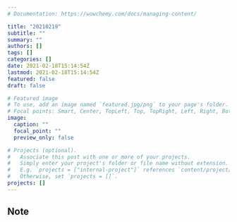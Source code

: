 ```yaml
---
# Documentation: https://wowchemy.com/docs/managing-content/

title: "20210219"
subtitle: ""
summary: ""
authors: []
tags: []
categories: []
date: 2021-02-18T15:14:54Z
lastmod: 2021-02-18T15:14:54Z
featured: false
draft: false

# Featured image
# To use, add an image named `featured.jpg/png` to your page's folder.
# Focal points: Smart, Center, TopLeft, Top, TopRight, Left, Right, BottomLeft, Bottom, BottomRight.
image:
  caption: ""
  focal_point: ""
  preview_only: false

# Projects (optional).
#   Associate this post with one or more of your projects.
#   Simply enter your project's folder or file name without extension.
#   E.g. `projects = ["internal-project"]` references `content/project/deep-learning/index.md`.
#   Otherwise, set `projects = []`.
projects: []
---
```


## Note


